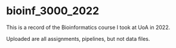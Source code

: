 # bioinf_3000_2022
This is a record of the Bioinformatics course I took at UoA in 2022. 

Uploaded are all assignments, pipelines, but not data files. 
